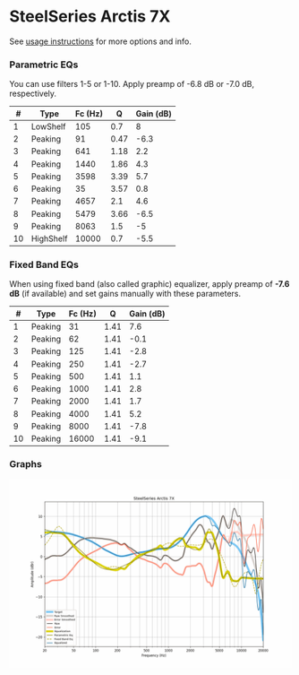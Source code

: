 # SteelSeries Arctis 7X
See [usage instructions](https://github.com/jaakkopasanen/AutoEq#usage) for more options and info.

### Parametric EQs
You can use filters 1-5 or 1-10. Apply preamp of -6.8 dB or -7.0 dB, respectively.

|   # | Type      |   Fc (Hz) |    Q |   Gain (dB) |
|-----|-----------|-----------|------|-------------|
|   1 | LowShelf  |       105 | 0.7  |         8   |
|   2 | Peaking   |        91 | 0.47 |        -6.3 |
|   3 | Peaking   |       641 | 1.18 |         2.2 |
|   4 | Peaking   |      1440 | 1.86 |         4.3 |
|   5 | Peaking   |      3598 | 3.39 |         5.7 |
|   6 | Peaking   |        35 | 3.57 |         0.8 |
|   7 | Peaking   |      4657 | 2.1  |         4.6 |
|   8 | Peaking   |      5479 | 3.66 |        -6.5 |
|   9 | Peaking   |      8063 | 1.5  |        -5   |
|  10 | HighShelf |     10000 | 0.7  |        -5.5 |

### Fixed Band EQs
When using fixed band (also called graphic) equalizer, apply preamp of **-7.6 dB** (if available) and set gains manually with these parameters.

|   # | Type    |   Fc (Hz) |    Q |   Gain (dB) |
|-----|---------|-----------|------|-------------|
|   1 | Peaking |        31 | 1.41 |         7.6 |
|   2 | Peaking |        62 | 1.41 |        -0.1 |
|   3 | Peaking |       125 | 1.41 |        -2.8 |
|   4 | Peaking |       250 | 1.41 |        -2.7 |
|   5 | Peaking |       500 | 1.41 |         1.1 |
|   6 | Peaking |      1000 | 1.41 |         2.8 |
|   7 | Peaking |      2000 | 1.41 |         1.7 |
|   8 | Peaking |      4000 | 1.41 |         5.2 |
|   9 | Peaking |      8000 | 1.41 |        -7.8 |
|  10 | Peaking |     16000 | 1.41 |        -9.1 |

### Graphs
![](./SteelSeries%20Arctis%207X.png)
